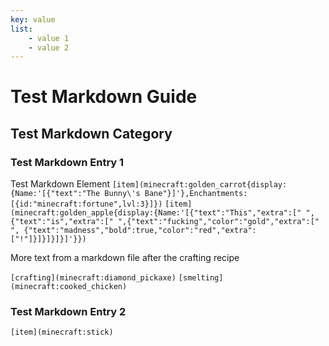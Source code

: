 ```yaml
---
key: value
list:
    - value 1
    - value 2
---
```


# Test Markdown Guide

## Test Markdown Category

### Test Markdown Entry 1
Test Markdown Element
`[item](minecraft:golden_carrot{display:{Name:'[{"text":"The Bunny\'s Bane"}]'},Enchantments:[{id:"minecraft:fortune",lvl:3}]})`
`[item](minecraft:golden_apple{display:{Name:'[{"text":"This","extra":[" ",{"text":"is","extra":[" ",{"text":"fucking","color":"gold","extra":[" ", {"text":"madness","bold":true,"color":"red","extra":["!"]}]}]}]}]'}})`

More text from a markdown file after the crafting recipe

`[crafting](minecraft:diamond_pickaxe)`
`[smelting](minecraft:cooked_chicken)`

### Test Markdown Entry 2
`[item](minecraft:stick)`